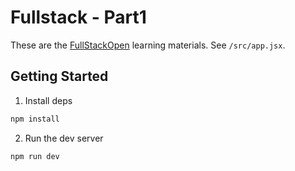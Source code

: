 # Fullstack - Part1

These are the [FullStackOpen](https://fullstackopen.com/) learning materials. See `/src/app.jsx`.

## Getting Started

1. Install deps

```sh
npm install
```

2. Run the dev server

```sh
npm run dev
```
